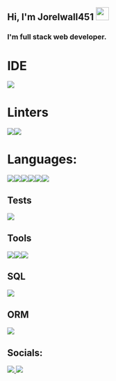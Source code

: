## Hi, I'm Jorelwall451 <img src="https://media.giphy.com/media/hvRJCLFzcasrR4ia7z/giphy.gif" width="30" >

### I'm full stack web developer.

# IDE

<img src="https://img.shields.io/badge/Visual_Studio_Code-0078D4?style=for-the-badge&logo=visual%20studio%20code&logoColor=white" />

# Linters

<img src="https://img.shields.io/badge/eslint-3A33D1?style=for-the-badge&logo=eslint&logoColor=white"><img src="https://img.shields.io/badge/prettier-1A2C34?style=for-the-badge&logo=prettier&logoColor=F7BA3E">

# Languages:

<img src="https://img.shields.io/badge/HTML5-E34F26?style=for-the-badge&logo=html5&logoColor=white"/><img src="https://img.shields.io/badge/CSS3-1572B6?style=for-the-badge&logo=css3&logoColor=white"/><img src="https://img.shields.io/badge/JavaScript-F7DF1E?style=for-the-badge&logo=javascript&logoColor=black"/><img src="https://img.shields.io/badge/TypeScript-007ACC?style=for-the-badge&logo=typescript&logoColor=white"/><img src="https://img.shields.io/badge/Node.js-43853D?style=for-the-badge&logo=node.js&logoColor=white"/><img src="https://img.shields.io/badge/C%23-239120?style=for-the-badge&logo=c-sharp&logoColor=white"/>

## Tests

<img src="https://img.shields.io/badge/Jest-323330?style=for-the-badge&logo=Jest&logoColor=white"/>

## Tools

<img src="https://img.shields.io/badge/Tailwind_CSS-38B2AC?style=for-the-badge&logo=tailwind-css&logoColor=white"/><img src="https://img.shields.io/badge/React-20232A?style=for-the-badge&logo=react&logoColor=61DAFB"/><img src="https://img.shields.io/badge/Express.js-404D59?style=for-the-badge"/>

## SQL

<img src="https://img.shields.io/badge/MySQL-00000F?style=for-the-badge&logo=mysql&logoColor=white"/>

## ORM

<img src="https://img.shields.io/badge/Prisma-3982CE?style=for-the-badge&logo=Prisma&logoColor=white">

## Socials: 

<a href="mailto:jorelwall154@gmail.com">
  <img src="https://img.shields.io/badge/Gmail-D14836?style=for-the-badge&logo=gmail&logoColor=white"/>
</a>
<a href="https://discord.com/users/1085330067598622743">
  <img src="https://img.shields.io/badge/Discord-7289DA?style=for-the-badge&logo=discord&logoColor=white"/>
</a>
